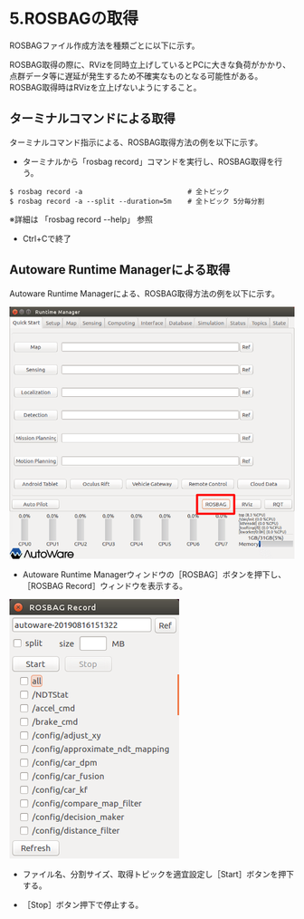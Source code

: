 # 5.ROSBAGの取得

ROSBAGファイル作成方法を種類ごとに以下に示す。

ROSBAG取得の際に、RVizを同時立上げしているとPCに大きな負荷がかかり、点群データ等に遅延が発生するため不確実なものとなる可能性がある。ROSBAG取得時はRVizを立上げないようにすること。



## ターミナルコマンドによる取得

ターミナルコマンド指示による、ROSBAG取得方法の例を以下に示す。

- ターミナルから「rosbag record」コマンドを実行し、ROSBAG取得を行う。

```command
$ rosbag record -a                          # 全トピック
$ rosbag record -a --split --duration=5m    # 全トピック 5分毎分割
```

※詳細は 「rosbag record --help」 参照

- Ctrl+Cで終了



## Autoware Runtime Managerによる取得

Autoware Runtime Managerによる、ROSBAG取得方法の例を以下に示す。

![img](../img/0500/rosbgaw1.png)

- Autoware Runtime Managerウィンドウの［ROSBAG］ボタンを押下し、［ROSBAG Record］ウィンドウを表示する。



![img](../img/0500/rosbgaw2.png)

- ファイル名、分割サイズ、取得トピックを適宜設定し［Start］ボタンを押下する。

- ［Stop］ボタン押下で停止する。



